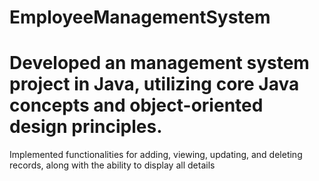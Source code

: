 # EmployeeManagementSystem


<h1>Developed an  management system project in Java, utilizing core Java concepts and object-oriented design principles.</h1>

Implemented functionalities for adding, viewing, updating, and deleting records, along with the ability to display all details
